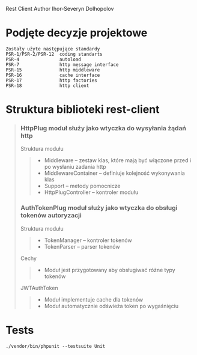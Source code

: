 Rest Client
    Author Ihor-Severyn Dolhopolov

# Podjęte decyzje projektowe
    Zostały użyte następujące standardy
    PSR-1/PSR-2/PSR-12  coding standarts
    PSR-4               autoload
    PSR-7               http message interface
    PSR-15              http middleware
    PSR-16              cache interface
    PSR-17              http factories
    PSR-18              http client

#    Struktura biblioteki rest-client
>### HttpPlug moduł służy jako wtyczka do wysyłania żądań http
>Struktura modułu 
>>*    Middleware – zestaw klas, które mają być włączone przed i po wysłaniu zadania http
>>*    MiddlewareContainer – definiuje kolejność wykonywania klas
>>*    Support – metody pomocnicze 
>>*    HttpPlugController – kontroler modułu
>
>### AuthTokenPlug moduł służy jako wtyczka do obsługi tokenów autoryzacji
>Struktura modułu
>>*    TokenManager – kontroler tokenów
>>*    TokenParser – parser tokenów
>
>Cechy
>>*    Moduł jest przygotowany aby obsługiwać różne typy tokenów
>
>JWTAuthToken
>>*    Moduł implementuje cache dla tokenów
>>*    Moduł automatycznie odświeża token po wygaśnięciu

# Tests
    ./vendor/bin/phpunit --testsuite Unit
